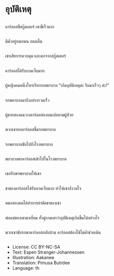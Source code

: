 # อุบัติเหตุ

##
คาร์ลอสขี่สกู๊ตเตอร์ เขาขี่เร็วมาก

##
มีน้ำอยู่บนถนน ถนนลื่น

##
เขาเสียการควบคุม และตกจากสกู๊ตเตอร์

##
คาร์ลอสได้รับบาดเจ็บมาก

##
ผู้หญิงคนหนึ่งโทรเรียกรถพยาบาล "เกิดอุบัติเหตุค่ะ รีบมาเร็วๆ ค่ะ!"

##
รถพยาบาลมาถึงอย่างรวดเร็ว

##
ผู้ชายสองคนวางคาร์ลอสลงบนเปลหามผู้ป่วย

##
พวกเขายกคาร์ลอสขึ้นรถพยาบาล

##
รถพยาบาลขับไปยังโรงพยาบาล

##
พยาบาลพาคาร์ลอสเข้าไปในโรงพยาบาล

##
เธอรักษาพยาบาลให้เขา

##
ขาของคาร์ลอสได้รับบาดเจ็บมาก ทำให้เขากังวลใจ

##
หมอสองคนได้ทำการผ่าตัดขาของเขา

##
พ่อแม่ของเขามาเยี่ยม ทั้งคู่ถามเขาว่าอุบัติเหตุเกิดขึ้นได้อย่างไร

##
พวกเขาขับรถพาคาร์ลอสกลับบ้าน คาร์ลอสต้องใช้ไม่ค้ำช่วยเดิน

##
* License: CC BY-NC-SA
* Text: Espen Stranger-Johannessen
* Illustration: Aakanee
* Translation: Pimusa Butrdee
* Language: th
